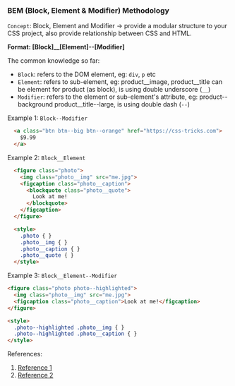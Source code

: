 ### BEM (Block, Element & Modifier) Methodology

`Concept`: Block, Element and Modifier -> provide a modular structure to your CSS project, also provide relationship between CSS and HTML.

<strong>Format: [Block]__[Element]--[Modifier]</strong>

The common knowledge so far:

- `Block`: refers to the DOM element, eg: `div`, `p` etc 
- `Element`: refers to sub-element, eg: product__image, product__title can be element for product (as block), is using double underscore (`__`)
- `Modifier`: refers to the element or sub-element's attribute, eg: product--background product__title--large, is using double dash (`--`)


Example 1: `Block--Modifier`

```html
  <a class="btn btn--big btn--orange" href="https://css-tricks.com">
    $9.99
  </a>
```

Example 2: `Block__Element`

```html
  <figure class="photo">
    <img class="photo__img" src="me.jpg">
    <figcaption class="photo__caption">
      <blockquote class="photo__quote">
        Look at me!
      </blockquote>
    </figcaption>
  </figure>

  <style>
    .photo { }
    .photo__img { }
    .photo__caption { }
    .photo__quote { }
  </style>
```

Example 3: `Block__Element--Modifier`

```html
<figure class="photo photo--highlighted">
  <img class="photo__img" src="me.jpg">
  <figcaption class="photo__caption">Look at me!</figcaption>
</figure>

<style>
  .photo--highlighted .photo__img { }
  .photo--highlighted .photo__caption { }
</style>
```


References:

1. <a href="https://seesparkbox.com/foundry/bem_by_example" target="_blank">Reference 1</a>
2. <a href="https://css-tricks.com/bem-101/" target="_blank">Reference 2</a>
